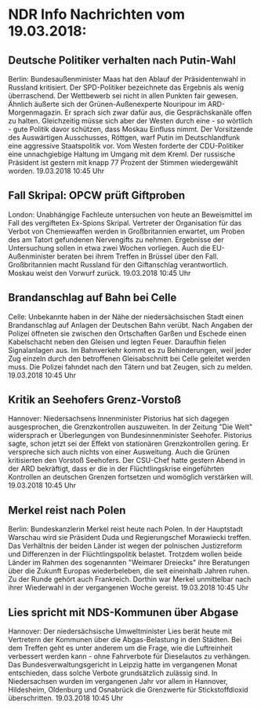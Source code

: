 # NDR Info Nachrichten vom 19.03.2018:


## Deutsche Politiker verhalten nach Putin-Wahl
Berlin: Bundesaußenminister Maas hat den Ablauf der Präsidentenwahl in Russland kritisiert. Der SPD-Politiker bezeichnete das Ergebnis als wenig überraschend. Der Wettbewerb sei nicht in allen Punkten fair gewesen. Ähnlich äußerte sich der Grünen-Außenexperte Nouripour im ARD-Morgenmagazin. Er sprach sich zwar dafür aus, die Gesprächskanäle offen zu halten. Gleichzeitig müsse sich aber der Westen durch eine - so wörtlich - gute Politik davor schützen, dass Moskau Einfluss nimmt. Der Vorsitzende des Auswärtigen Ausschusses, Röttgen, warf Putin im Deutschlandfunk eine aggressive Staatspolitik vor. Vom Westen forderte der CDU-Politiker eine unnachgiebige Haltung im Umgang mit dem Kreml. Der russische Präsident ist gestern mit knapp 77 Prozent der Stimmen wiedergewählt worden. 19.03.2018 10:45 Uhr 

## Fall Skripal: OPCW prüft Giftproben
London: Unabhängige Fachleute untersuchen von heute an Beweismittel im Fall des vergifteten Ex-Spions Skripal. Vertreter der Organisation für das Verbot von Chemiewaffen werden in Großbritannien erwartet, um Proben des am Tatort gefundenen Nervengifts zu nehmen. Ergebnisse der Untersuchung sollen in etwa zwei Wochen vorliegen. Auch die EU-Außenminister beraten bei ihrem Treffen in Brüssel über den Fall. Großbritannien macht Russland für den Giftanschlag verantwortlich. Moskau weist den Vorwurf zurück. 19.03.2018 10:45 Uhr 

## Brandanschlag auf Bahn bei Celle
Celle:	Unbekannte haben in der Nähe der niedersächsischen Stadt einen Brandanschlag auf Anlagen der Deutschen Bahn verübt. Nach Angaben der Polizei öffneten sie zwischen den Ortschaften Garßen und Eschede einen Kabelschacht neben den Gleisen und legten Feuer. Daraufhin fielen Signalanlagen aus. Im Bahnverkehr kommt es zu Behinderungen, weil jeder Zug einzeln durch den betroffenen Gleisabschnitt bei Celle geleitet werden muss. Die Polizei fahndet nach den Tätern und bat Zeugen, sich zu melden. 19.03.2018 10:45 Uhr 

## Kritik an Seehofers Grenz-Vorstoß
Hannover: Niedersachsens Innenminister Pistorius hat sich dagegen ausgesprochen, die Grenzkontrollen auszuweiten. In der Zeitung "Die Welt" widersprach er Überlegungen von Bundesinnenminister Seehofer. Pistorius sagte, schon jetzt sei der Effekt von stationären Grenzkontrollen gering. Er verspreche sich auch nichts von einer Ausweitung. Auch die Grünen kritisierten den Vorstoß Seehofers. Der CSU-Chef hatte gestern Abend in der ARD bekräftigt, dass er die in der Flüchtlingskrise eingeführten Kontrollen an deutschen Grenzen fortsetzen und womöglich verstärken will. 19.03.2018 10:45 Uhr 

## Merkel reist nach Polen
Berlin: Bundeskanzlerin Merkel reist heute nach Polen. In der Hauptstadt Warschau wird sie Präsident Duda und Regierungschef Morawiecki treffen. Das Verhältnis der beiden Länder ist wegen der polnischen Justizreform und Differenzen in der Flüchtlingspolitik belastet. Trotzdem wollen beide Länder im Rahmen des sogenannten "Weimarer Dreiecks" ihre Beratungen über die Zukunft Europas wiederbeleben, die seit eineinhalb Jahren ruhen. Zu der Runde gehört auch Frankreich. Dorthin war Merkel unmittelbar nach ihrer Wiederwahl in der vergangenen Woche gereist. 19.03.2018 10:45 Uhr 

## Lies spricht mit NDS-Kommunen über Abgase
Hannover: Der niedersächsische Umweltminister Lies berät heute mit Vertretern der Kommunen über die Abgas-Belastung in den Städten. Bei dem Treffen geht es unter anderem um die Frage, wie die Luftreinheit verbessert werden kann - ohne Fahrverbote für Dieselautos zu verhängen. Das Bundesverwaltungsgericht in Leipzig hatte im vergangenen Monat entschieden, dass solche Verbote grundsätzlich zulässig sind. In Niedersachsen wurden im vergangenen Jahr vor allem in Hannover, Hildesheim, Oldenburg und Osnabrück die Grenzwerte für Stickstoffdioxid überschritten. 19.03.2018 10:45 Uhr 
